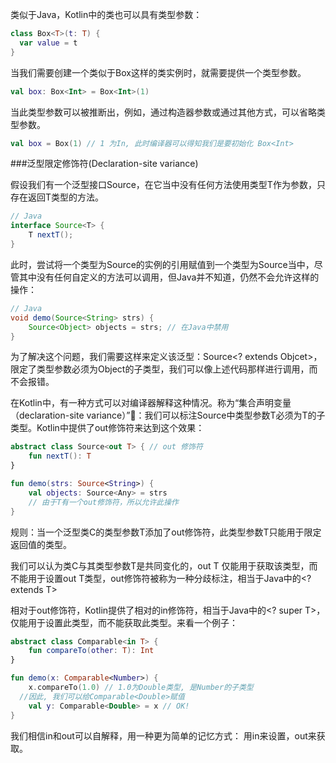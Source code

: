类似于Java，Kotlin中的类也可以具有类型参数：
```Kotlin
class Box<T>(t: T) {
  var value = t
}
```

当我们需要创建一个类似于Box这样的类实例时，就需要提供一个类型参数。

```Kotlin
val box: Box<Int> = Box<Int>(1)
```

当此类型参数可以被推断出，例如，通过构造器参数或通过其他方式，可以省略类型参数。

```Kotlin
val box = Box(1) // 1 为In, 此时编译器可以得知我们是要初始化 Box<Int>
```

###泛型限定修饰符(Declaration-site variance)

假设我们有一个泛型接口Source<T>，在它当中没有任何方法使用类型T作为参数，只存在返回T类型的方法。

```Java
// Java
interface Source<T> {
	T nextT();
}
```

此时，尝试将一个类型为Source<String>的实例的引用赋值到一个类型为Source<Object>当中，尽管其中没有任何自定义的方法可以调用，但Java并不知道，仍然不会允许这样的操作：

```Java
// Java
void demo(Source<String> strs) {
	Source<Object> objects = strs; // 在Java中禁用
}
```

为了解决这个问题，我们需要这样来定义该泛型：Source<? extends Objcet>，限定了类型参数必须为Object的子类型，我们可以像上述代码那样进行调用，而不会报错。

在Kotlin中，有一种方式可以对编译器解释这种情况。称为“集合声明变量（declaration-site variance）”：我们可以标注Source中类型参数T必须为T的子类型。Kotlin中提供了out修饰符来达到这个效果：

```Kotlin
abstract class Source<out T> { // out 修饰符
	fun nextT(): T
}

fun demo(strs: Source<String>) {
	val objects: Source<Any> = strs 
	// 由于T有一个out修饰符，所以允许此操作
}
```

规则：当一个泛型类C的类型参数T添加了out修饰符，此类型参数T只能用于限定返回值的类型。

我们可以认为类C与其类型参数T是共同变化的，out T 仅能用于获取该类型，而不能用于设置out T类型，out修饰符被称为一种分歧标注，相当于Java中的<? extends T>

相对于out修饰符，Kotlin提供了相对的in修饰符，相当于Java中的<? super T>，仅能用于设置此类型，而不能获取此类型。来看一个例子：

```Kotlin
abstract class Comparable<in T> {
	fun compareTo(other: T): Int
}

fun demo(x: Comparable<Number>) {
	x.compareTo(1.0) // 1.0为Double类型, 是Number的子类型
  //因此, 我们可以给Comparable<Double>赋值
	val y: Comparable<Double> = x // OK!
}
```

我们相信in和out可以自解释，用一种更为简单的记忆方式：
用in来设置，out来获取。